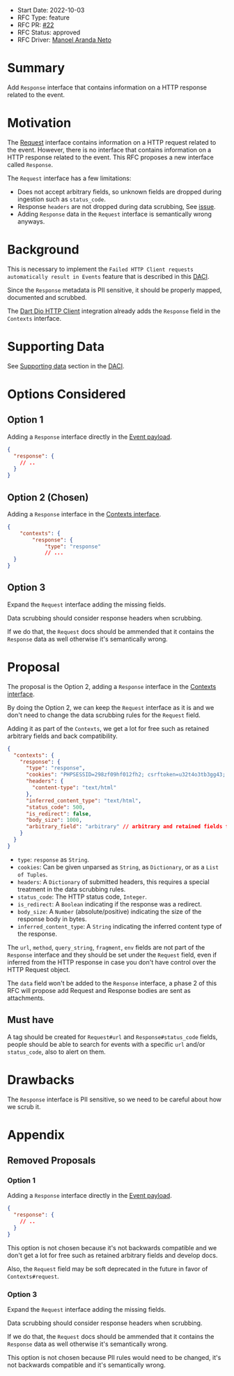 * Start Date: 2022-10-03
* RFC Type: feature
* RFC PR: [#22](https://github.com/getsentry/rfcs/pull/22)
* RFC Status: approved
* RFC Driver: [Manoel Aranda Neto](https://github.com/marandaneto)

# Summary

Add `Response` interface that contains information on a HTTP response related to the event.

# Motivation

The [Request](https://develop.sentry.dev/sdk/event-payloads/request/) interface contains information on a HTTP request related to the event. However, there is no interface that contains information on a HTTP response related to the event. This RFC proposes a new interface called `Response`.

The `Request` interface has a few limitations:
* Does not accept arbitrary fields, so unknown fields are dropped during ingestion such as `status_code`.
* Response `headers` are not dropped during data scrubbing, See [issue](https://github.com/getsentry/relay/issues/1501).
* Adding `Response` data in the `Request` interface is semantically wrong anyways.

# Background

This is necessary to implement the `Failed HTTP Client requests automatically result in Events` feature that is described in this [DACI](https://www.notion.so/sentry/Failed-HTTP-Client-requests-automatically-result-in-Events-f6c21d2a58ce4f2c889a823fd1da0044).

Since the `Response` metadata is PII sensitive, it should be properly mapped, documented and scrubbed.

The [Dart Dio HTTP Client](https://docs.sentry.io/platforms/dart/configuration/integrations/dio/) integration already adds the `Response` field in the `Contexts` interface.

# Supporting Data

See [Supporting data](https://www.notion.so/sentry/Failed-HTTP-Client-requests-automatically-result-in-Events-f6c21d2a58ce4f2c889a823fd1da0044#0ca951d5216742dbaab02f5fd33b8fb5) section in the [DACI](https://www.notion.so/sentry/Failed-HTTP-Client-requests-automatically-result-in-Events-f6c21d2a58ce4f2c889a823fd1da0044).

# Options Considered

## Option 1

Adding a `Response` interface directly in the [Event payload](https://develop.sentry.dev/sdk/event-payloads/).

```json
{
  "response": {
    // ..
  }
}
```

## Option 2 (Chosen)

Adding a `Response` interface in the [Contexts interface](https://develop.sentry.dev/sdk/event-payloads/contexts/).

```json
{
    "contexts": {
        "response": {
            "type": "response"
            // ...
  }
}
```

## Option 3

Expand the `Request` interface adding the missing fields.

Data scrubbing should consider response headers when scrubbing.

If we do that, the `Request` docs should be ammended that it contains the `Response` data as well otherwise it's semantically wrong.

# Proposal

The proposal is the Option 2, adding a `Response` interface in the [Contexts interface](https://develop.sentry.dev/sdk/event-payloads/contexts/).

By doing the Option 2, we can keep the `Request` interface as it is and we don't need to change the data scrubbing rules for the `Request` field.

Adding it as part of the `Contexts`, we get a lot for free such as retained arbitrary fields and back compatibility.

```json
{
  "contexts": {
    "response": {
      "type": "response",
      "cookies": "PHPSESSID=298zf09hf012fh2; csrftoken=u32t4o3tb3gg43; _gat=1;",
      "headers": {
        "content-type": "text/html"
      },
      "inferred_content_type": "text/html",
      "status_code": 500,
      "is_redirect": false,
      "body_size": 1000,
      "arbitrary_field": "arbitrary" // arbitrary and retained fields for backwards compatibility when adding new fields
    }
  }
}
```

* `type`: `response` as `String`.
* `cookies`: Can be given unparsed as `String`, as `Dictionary`, or as a `List of Tuples`.
* `headers`: A `Dictionary` of submitted headers, this requires a special treatment in the data scrubbing rules.
* `status_code`: The HTTP status code, `Integer`.
* `is_redirect`: A `Boolean` indicating if the response was a redirect.
* `body_size`: A `Number` (absolute/positive) indicating the size of the response body in bytes.
* `inferred_content_type`: A `String` indicating the inferred content type of the response.

The `url`, `method`, `query_string`, `fragment`, `env` fields are not part of the `Response` interface and they should be set under the `Request` field, even if inferred from the HTTP response in case you don't have control over the HTTP Request object.

The `data` field won't be added to the `Response` interface, a phase 2 of this RFC will propose add Request and Response bodies are sent as attachments.

## Must have

A tag should be created for `Request#url` and `Response#status_code` fields, people should be able to search for events with a specific `url` and/or `status_code`, also to alert on them.

# Drawbacks

The `Response` interface is PII sensitive, so we need to be careful about how we scrub it.

# Appendix

## Removed Proposals

### Option 1

Adding a `Response` interface directly in the [Event payload](https://develop.sentry.dev/sdk/event-payloads/).

```json
{
  "response": {
    // ..
  }
}
```

This option is not chosen because it's not backwards compatible and we don't get a lot for free such as retained arbitrary fields and develop docs.

Also, the `Request` field may be soft deprecated in the future in favor of `Contexts#request`.

### Option 3

Expand the `Request` interface adding the missing fields.

Data scrubbing should consider response headers when scrubbing.

If we do that, the `Request` docs should be ammended that it contains the `Response` data as well otherwise it's semantically wrong.


This option is not chosen because PII rules would need to be changed, it's not backwards compatible and it's semantically wrong.
